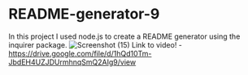 # README-generator-9

In this project I used node.js to create a README generator using the inquirer package.
![Screenshot (15)](https://user-images.githubusercontent.com/102691942/176557779-2b0f46f7-b6ea-47f1-a75a-5ee5940922e0.png)
Link to video! - https://drive.google.com/file/d/1hQd10Tm-JbdEH4UZJDUrmhnqSmQ2AIg9/view
